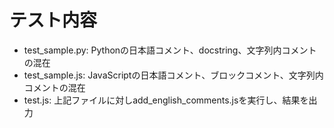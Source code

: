 # テスト内容
- test_sample.py: Pythonの日本語コメント、docstring、文字列内コメントの混在
- test_sample.js: JavaScriptの日本語コメント、ブロックコメント、文字列内コメントの混在
- test.js: 上記ファイルに対しadd_english_comments.jsを実行し、結果を出力
